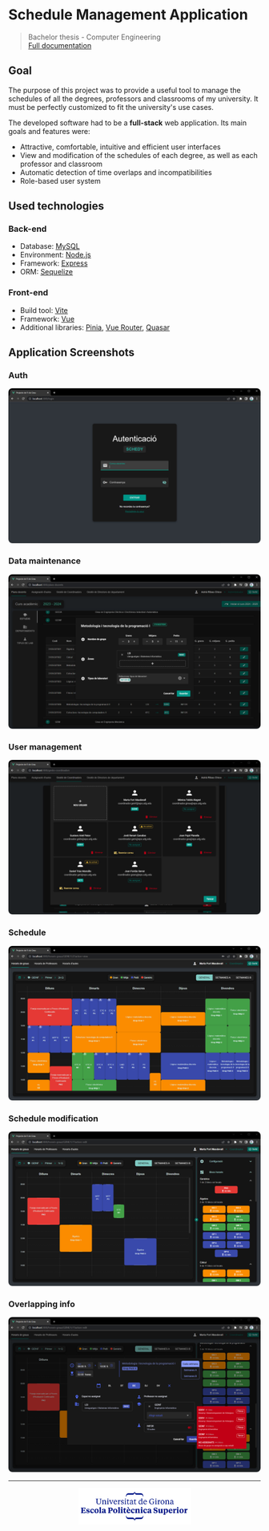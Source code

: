 # Schedule Management Application

> Bachelor thesis - Computer Engineering  
> [Full documentation](https://github.com/adriribas/pfg-documentation/raw/main/documentation.pdf)

## Goal

The purpose of this project was to provide a useful tool to manage the schedules of all the degrees, professors and classrooms of my university. It must be perfectly customized to fit the university's use cases.

The developed software had to be a **full-stack** web application. Its main goals and features were:

- Attractive, comfortable, intuitive and efficient user interfaces
- View and modification of the schedules of each degree, as well as each professor and classroom
- Automatic detection of time overlaps and incompatibilities
- Role-based user system

## Used technologies

### Back-end

- Database: [MySQL](https://www.mysql.com/)
- Environment: [Node.js](https://nodejs.org/)
- Framework: [Express](https://expressjs.com/)
- ORM: [Sequelize](https://sequelize.org/)

### Front-end

- Build tool: [Vite](https://vitejs.dev/)
- Framework: [Vue](https://vuejs.org/)
- Additional libraries: [Pinia](https://pinia.vuejs.org/), [Vue Router](https://router.vuejs.org/), [Quasar](https://quasar.dev/)

## Application Screenshots

### Auth

<img alt="Auth screenshot" src="./readme-resources/screenshots/auth.png" style="border-radius: 8px;">

### Data maintenance

<img alt="Data maintenance screenshot" src="./readme-resources/screenshots/modSubject.png" style="border-radius: 8px;">

### User management

<img alt="User management screenshot" src="./readme-resources/screenshots/users.png" style="border-radius: 8px;">

### Schedule

<img alt="Schedule screenshot" src="./readme-resources/screenshots/scheduleView.png" style="border-radius: 8px;">

### Schedule modification

<img alt="Schedule modification screenshot" src="./readme-resources/screenshots/scheduleMod.png" style="border-radius: 8px;">

### Overlapping info

<img alt="Overlaping info screenshot" src="./readme-resources/screenshots/scheduleOverlap.png" style="border-radius: 8px;">

---
 
<p align="center">
  <img src="./readme-resources/EPS_centrat_pad.png" alt="Escola Politècnica Superior - Universitat de Girona" width="225"/>
</p>
